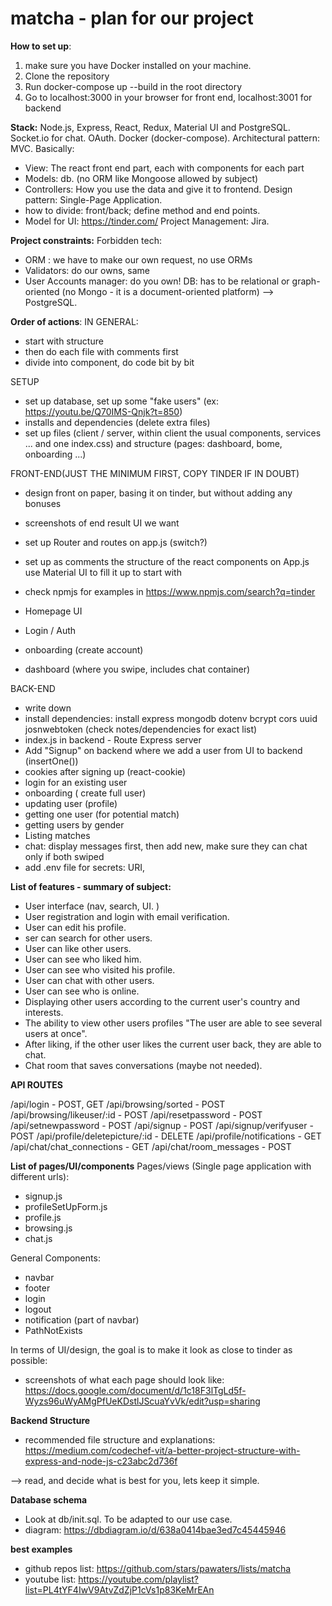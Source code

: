 # matcha - plan for our project 

**How to set up**:
1) make sure you have Docker installed on your machine.
2) Clone the repository
3) Run docker-compose up --build in the root directory
4) Go to localhost:3000 in your browser for front end, localhost:3001 for backend


**Stack:**
Node.js, Express, React, Redux, Material UI and PostgreSQL.
Socket.io for chat. OAuth. Docker (docker-compose).
Architectural pattern: MVC. Basically:
- View: The react front end part, each with components for each part
- Models: db. (no ORM like Mongoose allowed by subject)
- Controllers: How you use the data and give it to frontend.
Design pattern: Single-Page Application.
- how to divide: front/back; define method and end points.
- Model for UI: https://tinder.com/
Project Management: Jira.


**Project constraints:**
Forbidden tech:
- ORM : we have to make our own request, no use ORMs
- Validators: do our owns, same
- User Accounts manager: do you own!
DB: has to be relational or graph-oriented (no Mongo - it is a document-oriented platform) --> PostgreSQL.


**Order of actions**:
IN GENERAL:
- start with structure
- then do each file with comments first
- divide into component, do code bit by bit

SETUP
- set up database, set up some "fake users" (ex: https://youtu.be/Q70IMS-Qnjk?t=850)
- installs and dependencies (delete extra files)
- set up files (client / server, within client the usual components, services ... and one index.css) and structure (pages: dashboard, bome, onboarding ...)

FRONT-END(JUST THE MINIMUM FIRST, COPY TINDER IF IN DOUBT)
- design front on paper, basing it on tinder, but without adding any bonuses
- screenshots of end result UI we want

- set up Router and routes on app.js (switch?)
- set up as comments the structure of the react components on App.js
use Material UI to fill it up to start with
- check npmjs for examples in https://www.npmjs.com/search?q=tinder

- Homepage UI
- Login / Auth
- onboarding (create account)
- dashboard (where you swipe, includes chat container)

BACK-END
- write down 
- install dependencies: install express mongodb dotenv bcrypt cors uuid josnwebtoken (check notes/dependencies for exact list)
- index.js in backend - Route Express server
- Add "Signup" on backend where we add a user from UI to backend (insertOne())
- cookies after signing up (react-cookie)
- login for an existing user
- onboarding ( create full user)
- updating user (profile)
- getting one user (for potential match)
- getting users by gender
- Listing matches
- chat: display messages first, then add new, make sure they can chat only if both swiped
- add .env file for secrets: URI, 


**List of features - summary of subject:**
- User interface (nav, search, UI. )
- User registration and login with email verification. 
- User can edit his profile. 
- ser can search for other users.  
- User can like other users. 
- User can see who liked him. 
- User can see who visited his profile. 
- User can chat with other users. 
- User can see who is online. 
- Displaying other users according to the current user's country and interests. 
- The ability to view other users profiles "The user are able to see several users at once". 
- After liking, if the other user likes the current user back, they are able to chat. 
- Chat room that saves conversations (maybe not needed).  

**API ROUTES**

/api/login - POST, GET
/api/browsing/sorted - POST
/api/browsing/likeuser/:id - POST
/api/resetpassword - POST
/api/setnewpassword - POST
/api/signup - POST
/api/signup/verifyuser - POST
/api/profile/deletepicture/:id - DELETE
/api/profile/notifications - GET
/api/chat/chat_connections - GET
/api/chat/room_messages - POST

**List of pages/UI/components**
Pages/views (Single page application with different urls):
- signup.js
- profileSetUpForm.js
- profile.js
- browsing.js
- chat.js

General Components:
- navbar
- footer
- login
- logout
- notification (part of navbar)
- PathNotExists

In terms of UI/design, the goal is to make it look as close to tinder as possible:
- screenshots of what each page should look like:  https://docs.google.com/document/d/1c18F3lTgLd5f-Wyzs96uWyAMgPfUeKDstlJScuaYvVk/edit?usp=sharing

**Backend Structure**
- recommended file structure and explanations: https://medium.com/codechef-vit/a-better-project-structure-with-express-and-node-js-c23abc2d736f

--> read, and decide what is best for you, lets keep it simple.

**Database schema**
- Look at db/init.sql. To be adapted to our use case. 
- diagram: https://dbdiagram.io/d/638a0414bae3ed7c45445946

**best examples**
- github repos list: https://github.com/stars/pawaters/lists/matcha
- youtube list: https://youtube.com/playlist?list=PL4tYF4IwV9AtvZdZjP1cVs1p83KeMrEAn


